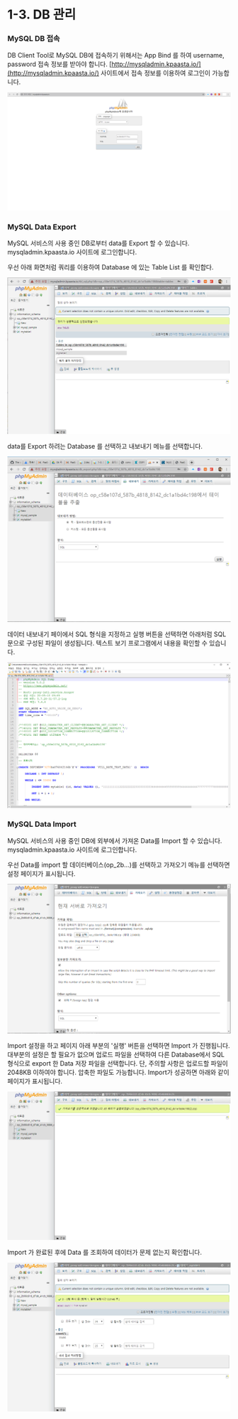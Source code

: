 # 1-3. DB 관리

### MySQL DB 접속    

DB Client Tool로 MySQL DB에 접속하기 위해서는 App Bind 를 하여 username, password 접속 정보를 받아야 합니다. [http://mysqladmin.kpaasta.io/](http://mysqladmin.kpaasta.io/) 사이트에서 접속 정보를 이용하여 로그인이 가능합니다.

![](../.gitbook/assets/mysql_-_dbclient_-%20%282%29.png)

### MySQL Data Export

MySQL 서비스의 사용 중인 DB로부터 data를 Export 할 수 있습니다. mysqladmin.kpaasta.io 사이트에 로그인합니다.

우선 아래 화면처럼 쿼리를 이용하여 Database 에 있는 Table List 를 확인합다.

![](../.gitbook/assets/showtables.png)

data를 Export 하려는 Database 를 선택하고 내보내기 메뉴를 선택합니다.

![](../.gitbook/assets/export_tables_1.png)

데이터 내보내기 페이에서 SQL 형식을 지정하고 실행 버튼을 선택하면 아래처럼 SQL 문으로 구성된 파일이 생성됩니다. 텍스트 보기 프로그램에서 내용을 확인할 수 있습니다.

![](../.gitbook/assets/export_tables_2.png)



### MySQL Data Import

MySQL 서비스의 사용 중인 DB에 외부에서 가져온  Data를 Import 할 수 있습니다. mysqladmin.kpaasta.io 사이트에 로그인합니다.

우선 Data를 import 할 데이터베이스\(op\_2b...\)를 선택하고 가져오기 메뉴를 선택하면 설정 페이지가 표시됩니다.

![](../.gitbook/assets/import_tables_1.png)

Import 설정을 하고 페이지 아래 부분의 '실행' 버튼을 선택하면 Import 가 진행됩니다. 대부분의 설정은 할 필요가 없으며 업로드 파일을 선택하여 다른 Database에서 SQL 형식으로 export 한 Data 저장 파일을 선택합니다. 단, 주의할 사항은 업로드할 파일이 2048KB 이하여야 합니다. 압축한 파일도 가능합니다. Import가 성공하면 아래와 같이 페이지가 표시됩니다.

![](../.gitbook/assets/import_tables_2.png)

Import 가 완료된 후에 Data 를 조회하여 데이터가 문제 없는지 확인합니다.

![](../.gitbook/assets/import_tables_3.png)

